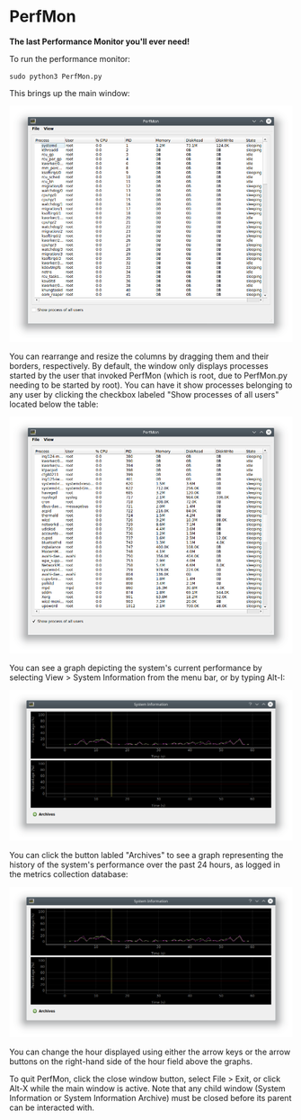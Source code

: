 # PerfMon

**The last Performance Monitor you'll ever need!**

To run the performance monitor:

```
sudo python3 PerfMon.py
```

This brings up the main window:

![PerfMon main window](img/PerfMon.png)

You can rearrange and resize the columns by dragging them and their borders, respectively. By default, the window only displays processes started by the user that invoked PerfMon (which is root, due to PerfMon.py needing to be started by root). You can have it show processes belonging to any user by clicking the checkbox labeled "Show processes of all users" located below the table:

![PerfMon displaying processes of all users](img/PerfMonAllUsers.png)

You can see a graph depicting the system's current performance by selecting View > System Information from the menu bar, or by typing Alt-I:

![PerfMon System Information window](img/SystemInformation.png)

You can click the button labled "Archives" to see a graph representing the history of the system's performance over the past 24 hours, as logged in the metrics collection database:

![PerfMon System Information Archive window](img/SystemInformation.png)

You can change the hour displayed using either the arrow keys or the arrow buttons on the right-hand side of the hour field above the graphs.

To quit PerfMon, click the close window button, select File > Exit, or click Alt-X while the main window is active. Note that any child window (System Information or System Information Archive) must be closed before its parent can be interacted with.
